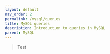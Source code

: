 ```yaml
---
layout: default 
nav_order: 2
permalink: /mysql/queries
title: MySQL queries
description: Introduction to queries in MySQL
parent: MySQL
---
```


> Test
